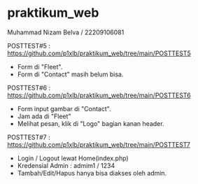 # praktikum_web

Muhammad Nizam Belva / 22209106081

POSTTEST#5 : https://github.com/p1xlb/praktikum_web/tree/main/POSTTEST5
- Form di "Fleet".
- Form di "Contact" masih belum bisa.

POSTTEST#6 : https://github.com/p1xlb/praktikum_web/tree/main/POSTTEST6
- Form input gambar di "Contact".
- Jam ada di "Fleet"
- Melihat pesan, klik di "Logo" bagian kanan header.

POSTTEST#7 : https://github.com/p1xlb/praktikum_web/tree/main/POSTTEST7
- Login / Logout lewat Home(index.php)
- Kredensial Admin : admim1 / 1234
- Tambah/Edit/Hapus hanya bisa diakses oleh admin.
